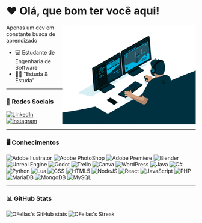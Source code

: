 <h1>❤️ Olá, que bom ter você aqui!</h1>

<img src = "banner.gif" width = "355px" align = "right">

 Apenas um dev em constante busca de aprendizado
- 💻 Estudante de Engenharia de Software
- 👨‍💻 "Estuda & Estuda"

---
<h3>📱 Redes Sociais</h3>

  [![LinkedIn](https://img.shields.io/badge/linkedin-%230077B5.svg?style=for-the-badge&logo=linkedin&logoColor=white)](https://www.linkedin.com/in/adailton-felipe-de-oliveira-086a1b231/)
  [![Instagram](https://img.shields.io/badge/Instagram-%23E4405F.svg?style=for-the-badge&logo=Instagram&logoColor=white)](https://www.instagram.com/felip3_0liveir4/)
  
---
<h3>🖥️ Conhecimentos</h3>

<div>
  <img src="https://cdn.jsdelivr.net/gh/devicons/devicon@latest/icons/illustrator/illustrator-plain.svg" title = "Adobe Ilustrator" alt = "Adobe Ilustrator" width = "40" height = "40"/>
  <img src="https://cdn.jsdelivr.net/gh/devicons/devicon@latest/icons/photoshop/photoshop-original.svg" title = "Adobe PhotoShop" alt = "Adobe PhotoShop" width = "40" height = "40"/>
  <img src="https://cdn.jsdelivr.net/gh/devicons/devicon@latest/icons/premierepro/premierepro-original.svg" title = "Adbo Premiere" alt = "Adobe Premiere" width = "40" height = "40"/>
  <img src="https://cdn.jsdelivr.net/gh/devicons/devicon@latest/icons/blender/blender-original.svg" title = "Blender" alt = "Blender" width = "40" height = "40"/>
  <img src="https://cdn.jsdelivr.net/gh/devicons/devicon@latest/icons/unrealengine/unrealengine-original.svg" title = "Unreal Engine" alt = "Unreal Engine" width = "40" height = "40"/>
  <img src="https://cdn.jsdelivr.net/gh/devicons/devicon@latest/icons/godot/godot-original.svg" title = "Godot" alt = "Godot" width = "40" height = "40"/>
  <img src="https://cdn.jsdelivr.net/gh/devicons/devicon@latest/icons/trello/trello-plain.svg" title = "Trello" alt = "Trello" width = "40" height = "40"/>
  <img src="https://cdn.jsdelivr.net/gh/devicons/devicon@latest/icons/canva/canva-original.svg" title = "Canva" alt = "Canva" width = "40" height = "40"/>
  <img src="https://cdn.jsdelivr.net/gh/devicons/devicon@latest/icons/unity/unity-original.svg" title = "WordPress" alt = "WordPress" width = "40" height = "40"/>
  <img src="https://cdn.jsdelivr.net/gh/devicons/devicon@latest/icons/java/java-original.svg" title = "Java" alt = "Java" width = "40" height = "40"/>
  <img src="https://cdn.jsdelivr.net/gh/devicons/devicon@latest/icons/csharp/csharp-original.svg" title = "C#" alt = "C#" width = "40" height = "40"/>
  <br>
  <img src="https://cdn.jsdelivr.net/gh/devicons/devicon@latest/icons/python/python-original.svg" title = "Python" alt = "Python" width = "40" height = "40"/>
  <img src="https://cdn.jsdelivr.net/gh/devicons/devicon@latest/icons/lua/lua-original.svg" title = "Lua" alt = "Lua" width = "40" height = "40"/>
  <img src="https://cdn.jsdelivr.net/gh/devicons/devicon@latest/icons/css3/css3-original.svg" title = "CSS" alt = "CSS" width = "40" height = "40"/>
  <img src="https://cdn.jsdelivr.net/gh/devicons/devicon@latest/icons/html5/html5-original.svg" title = "HTML5" alt = "HTML5" width = "40" height = "40"/>
  <img src="https://cdn.jsdelivr.net/gh/devicons/devicon@latest/icons/nodejs/nodejs-original.svg" title = "NodeJS" alt = "NodeJS" width = "40" height = "40"/>
  <img src="https://cdn.jsdelivr.net/gh/devicons/devicon@latest/icons/react/react-original.svg" title = "React" alt = "React" width = "40" height = "40"/>
  <img src="https://cdn.jsdelivr.net/gh/devicons/devicon@latest/icons/javascript/javascript-plain.svg" title = "JavaScript" alt = "JavaScript" width = "40" height = "40"/>
  <img src="https://cdn.jsdelivr.net/gh/devicons/devicon@latest/icons/php/php-original.svg" title = "PHP" alt = "PHP" width = "40" height = "40"/>
  <img src="https://cdn.jsdelivr.net/gh/devicons/devicon@latest/icons/mariadb/mariadb-original-wordmark.svg" title = "MariaDB" alt = "MariaDB" width = "40" height = "40"/>
  <img src="https://cdn.jsdelivr.net/gh/devicons/devicon@latest/icons/mongodb/mongodb-plain-wordmark.svg" title = "MongoDB" alt = "MongoDB" width = "40" height = "40"/>
  <img src="https://cdn.jsdelivr.net/gh/devicons/devicon@latest/icons/mysql/mysql-original-wordmark.svg" title = "MySQL" alt = "MySQL" width = "40" height = "40"/>
</div>

---
<h3>📊 GitHub Stats</h3>

![OFellas's GitHub stats](https://github-readme-stats.vercel.app/api?username=OFellas&theme=tokyonight&show_icons=true)
![OFellas's Streak](https://github-readme-streak-stats.herokuapp.com/?user=OFellas&theme=tokyonight&hide_border=true)
